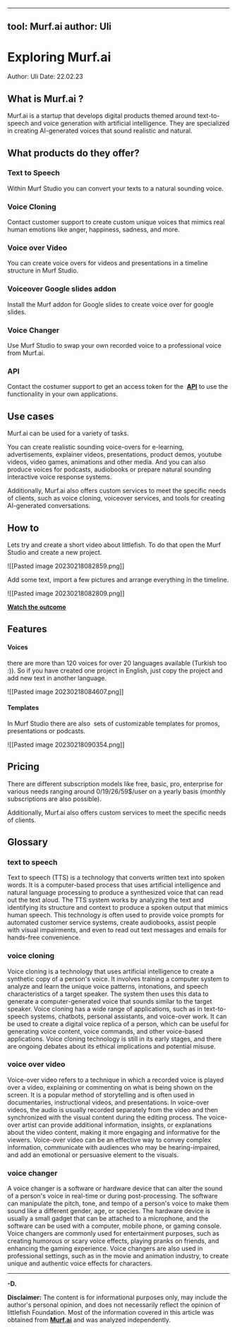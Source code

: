 
---
tool: Murf.ai
author: Uli
---

# Exploring Murf.ai
Author: Uli
Date: 22.02.23
  
## What is Murf.ai ?

Murf.ai is a startup that develops digital products themed around text-to-speech and voice generation with artificial intelligence. They are specialized in creating AI-generated voices that sound realistic and natural. 

## What products do they offer?

### Text to Speech

Within Murf Studio you can convert your texts to a natural sounding voice.

### Voice Cloning
Contact customer support to create custom unique voices that mimics real human emotions like anger, happiness, sadness, and more. 

### Voice over Video
You can create voice overs for videos and presentations in a timeline structure in Murf Studio.

### Voiceover Google slides addon
Install the Murf addon for Google slides to create voice over for google slides.

### Voice Changer
Use Murf Studio to swap your own recorded voice to a professional voice from Murf.ai.

### API
Contact the costumer support to get an access token for the  [**API**](https://murf.ai/api/docs) to use the functionality in your own applications. 

## Use cases
Murf.ai can be used for a variety of tasks.

You can create realistic sounding voice-overs for e-learning, advertisements, explainer videos, presentations, product demos, youtube videos, video games, animations and other media. And you can also produce voices for podcasts, audiobooks or prepare natural sounding interactive voice response systems.

Additionally, Murf.ai also offers custom services to meet the specific needs of clients, such as voice cloning, voiceover services, and tools for creating AI-generated conversations. 

## How to
Lets try and create a short video about littlefish.
To do that open the Murf Studio and create a new project.

![[Pasted image 20230218082859.png]]

Add some text, import a few pictures and arrange everything in the timeline.  

![[Pasted image 20230218082809.png]]

[**Watch the outcome**](https://murf.ai/share/le9m2r3u)

## Features

#### Voices
there are more than 120 voices for over 20 languages available (Turkish too :)). So if you have created one project in English, just copy the project and add new text in another language.


![[Pasted image 20230218084607.png]]

#### Templates
In Murf Studio there are also  sets of customizable templates for promos, presentations or podcasts.

![[Pasted image 20230218090354.png]]

## Pricing
There are different subscription models like free, basic, pro, enterprise for various needs ranging around 0/19/26/59$/user on a yearly basis (monthly subscriptions are also possible).

Additionally, Murf.ai also offers custom services to meet the specific needs of clients.

## Glossary

### text to speech
Text to speech (TTS) is a technology that converts written text into spoken words. It is a computer-based process that uses artificial intelligence and natural language processing to produce a synthesized voice that can read out the text aloud. The TTS system works by analyzing the text and identifying its structure and context to produce a spoken output that mimics human speech. This technology is often used to provide voice prompts for automated customer service systems, create audiobooks, assist people with visual impairments, and even to read out text messages and emails for hands-free convenience. 

### voice cloning
Voice cloning is a technology that uses artificial intelligence to create a synthetic copy of a person's voice. It involves training a computer system to analyze and learn the unique voice patterns, intonations, and speech characteristics of a target speaker. The system then uses this data to generate a computer-generated voice that sounds similar to the target speaker. Voice cloning has a wide range of applications, such as in text-to-speech systems, chatbots, personal assistants, and voice-over work. It can be used to create a digital voice replica of a person, which can be useful for generating voice content, voice commands, and other voice-based applications. Voice cloning technology is still in its early stages, and there are ongoing debates about its ethical implications and potential misuse.

### voice over video
Voice-over video refers to a technique in which a recorded voice is played over a video, explaining or commenting on what is being shown on the screen. It is a popular method of storytelling and is often used in documentaries, instructional videos, and presentations. In voice-over videos, the audio is usually recorded separately from the video and then synchronized with the visual content during the editing process. The voice-over artist can provide additional information, insights, or explanations about the video content, making it more engaging and informative for the viewers. Voice-over video can be an effective way to convey complex information, communicate with audiences who may be hearing-impaired, and add an emotional or persuasive element to the visuals.

### voice changer
A voice changer is a software or hardware device that can alter the sound of a person's voice in real-time or during post-processing. The software can manipulate the pitch, tone, and tempo of a person's voice to make them sound like a different gender, age, or species. The hardware device is usually a small gadget that can be attached to a microphone, and the software can be used with a computer, mobile phone, or gaming console. Voice changers are commonly used for entertainment purposes, such as creating humorous or scary voice effects, playing pranks on friends, and enhancing the gaming experience. Voice changers are also used in professional settings, such as in the movie and animation industry, to create unique and authentic voice effects for characters.

---

**-D.**

**Disclaimer:** The content is for informational purposes only, may include the author's personal opinion, and does not necessarily reflect the opinion of littlefish Foundation. Most of the information covered in this article was obtained from [**Murf.ai**](https://murf.ai) and was analyzed independently.